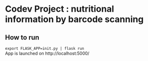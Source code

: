 # Codev Project : nutritional information by barcode scanning


## How to run
`export FLASK_APP=init.py | flask run`  
App is launched on http://localhost:5000/